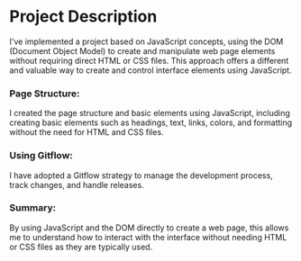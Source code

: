 # Project Description
I've implemented a project based on JavaScript concepts, using the DOM (Document Object Model) to create and manipulate web page elements without requiring direct HTML or CSS files. This approach offers a different and valuable way to create and control interface elements using JavaScript.

### Page Structure:
I created the page structure and basic elements using JavaScript, including creating basic elements such as headings, text, links, colors, and formatting without the need for HTML and CSS files.

### Using Gitflow:
I have adopted a Gitflow strategy to manage the development process, track changes, and handle releases.

### Summary:
By using JavaScript and the DOM directly to create a web page, this allows me to understand how to interact with the interface without needing HTML or CSS files as they are typically used.
